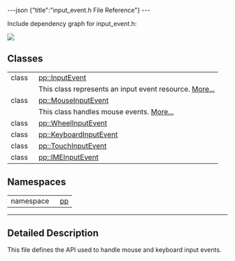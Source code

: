 ---json {"title":"input\_event.h File Reference"} ---

Include dependency graph for input\_event.h:

![](/docs/native-client/pepper_stable/cpp/input__event_8h__incl.png)

Classes
-------

<table><tbody><tr class="odd"><td style="text-align: right;">class  </td><td><a href="/docs/native-client/pepper_stable/cpp/classpp_1_1_input_event/" class="el">pp::InputEvent</a></td></tr><tr class="even"><td style="text-align: right;"> </td><td>This class represents an input event resource. <a href="/docs/native-client/pepper_stable/cpp/classpp_1_1_input_event#details">More...</a><br />
</td></tr><tr class="odd"><td style="text-align: right;">class  </td><td><a href="/docs/native-client/pepper_stable/cpp/classpp_1_1_mouse_input_event/" class="el">pp::MouseInputEvent</a></td></tr><tr class="even"><td style="text-align: right;"> </td><td>This class handles mouse events. <a href="/docs/native-client/pepper_stable/cpp/classpp_1_1_mouse_input_event#details">More...</a><br />
</td></tr><tr class="odd"><td style="text-align: right;">class  </td><td><a href="/docs/native-client/pepper_stable/cpp/classpp_1_1_wheel_input_event/" class="el">pp::WheelInputEvent</a></td></tr><tr class="even"><td style="text-align: right;">class  </td><td><a href="/docs/native-client/pepper_stable/cpp/classpp_1_1_keyboard_input_event/" class="el">pp::KeyboardInputEvent</a></td></tr><tr class="odd"><td style="text-align: right;">class  </td><td><a href="/docs/native-client/pepper_stable/cpp/classpp_1_1_touch_input_event/" class="el">pp::TouchInputEvent</a></td></tr><tr class="even"><td style="text-align: right;">class  </td><td><a href="/docs/native-client/pepper_stable/cpp/classpp_1_1_i_m_e_input_event/" class="el">pp::IMEInputEvent</a></td></tr></tbody></table>

Namespaces
----------

<table><tbody><tr class="odd"><td style="text-align: right;">namespace  </td><td><a href="/docs/native-client/pepper_stable/cpp/namespacepp/" class="el">pp</a></td></tr></tbody></table>

------------------------------------------------------------------------

<span id="details" class="anchor" style="margin: 0;"></span>

Detailed Description
--------------------

This file defines the API used to handle mouse and keyboard input events.
